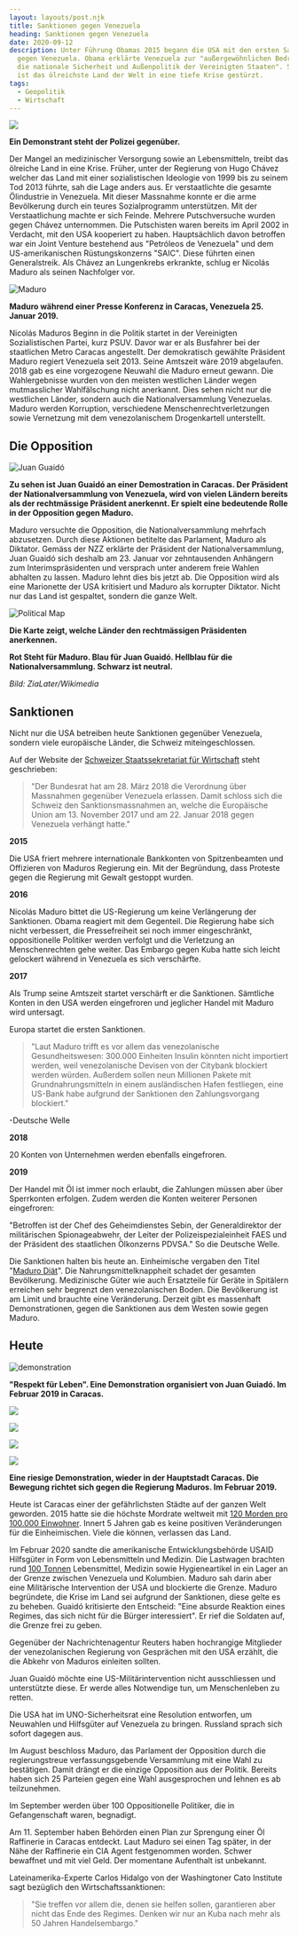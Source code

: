 ```yaml
---
layout: layouts/post.njk
title: Sanktionen gegen Venezuela
heading: Sanktionen gegen Venezuela
date: 2020-09-12
description: Unter Führung Obamas 2015 begann die USA mit den ersten Sanktionen
  gegen Venezuela. Obama erklärte Venezuela zur "außergewöhnlichen Bedrohung für
  die nationale Sicherheit und Außenpolitik der Vereinigten Staaten". Seitdem
  ist das ölreichste Land der Welt in eine tiefe Krise gestürzt.
tags:
  - Geopolitik
  - Wirtschaft
---
```

![](/img/gettyimages-680491272-2048x2048.jpg)

**Ein Demonstrant steht der Polizei gegenüber.**

Der Mangel an medizinischer Versorgung sowie an Lebensmitteln, treibt das ölreiche Land in eine Krise. Früher, unter der Regierung von Hugo Chávez welcher das Land mit einer sozialistischen Ideologie von 1999 bis zu seinem Tod 2013 führte, sah die Lage anders aus. Er verstaatlichte die gesamte Ölindustrie in Venezuela. Mit dieser Massnahme konnte er die arme Bevölkerung durch ein teures Sozialprogramm unterstützen. Mit der Verstaatlichung machte er sich Feinde. Mehrere Putschversuche wurden gegen Chávez unternommen. Die Putschisten waren bereits im April 2002 in Verdacht, mit den USA kooperiert zu haben. Hauptsächlich davon betroffen war ein Joint Venture bestehend aus "Petróleos de Venezuela" und dem US-amerikanischen Rüstungskonzerns "SAIC". Diese führten einen Generalstreik. Als Chávez an Lungenkrebs erkrankte, schlug er Nicolás Maduro als seinen Nachfolger vor.

![Maduro](/img/gettyimages-1088561028-2048x2048.jpg "Maduro")

 **Maduro während einer Presse Konferenz in Caracas, Venezuela 25. Januar 2019.**

Nicolás Maduros Beginn in die Politik startet in der Vereinigten Sozialistischen Partei, kurz PSUV. Davor war er als Busfahrer bei der staatlichen Metro Caracas angestellt. Der demokratisch gewählte Präsident Maduro regiert Venezuela seit 2013. Seine Amtszeit wäre 2019 abgelaufen. 2018 gab es eine vorgezogene Neuwahl die Maduro erneut gewann. Die Wahlergebnisse wurden von den meisten westlichen Länder wegen mutmasslicher Wahlfälschung nicht anerkannt. Dies sehen nicht nur die westlichen Länder, sondern auch die Nationalversammlung Venezuelas. Maduro werden Korruption, verschiedene Menschenrechtverletzungen sowie Vernetzung mit dem venezolanischem Drogenkartell unterstellt.

## Die Opposition

![Juan Guaidó](/img/gettyimages-1124235558-2048x2048.jpg "Juan Guaidó")

**Zu sehen ist Juan Guaidó an einer Demostration in Caracas. Der Präsident der Nationalversammlung von Venezuela, wird von vielen Ländern bereits als der rechtmässige Präsident anerkennt. Er spielt eine bedeutende Rolle in der Opposition gegen Maduro.**

Maduro versuchte die Opposition, die Nationalversammlung mehrfach abzusetzen. Durch diese Aktionen betitelte das Parlament, Maduro als Diktator. Gemäss der NZZ erklärte der Präsident der Nationalversammlung, Juan Guaidó sich deshalb am 23. Januar vor zehntausenden Anhängern zum Interimspräsidenten und versprach unter anderem freie Wahlen abhalten zu lassen. Maduro lehnt dies bis jetzt ab. Die Opposition wird als eine Marionette der USA kritisiert und Maduro als korrupter Diktator. Nicht nur das Land ist gespaltet, sondern die ganze Welt.

![Political Map](/img/1920px-venezuela_president_recognition_map.svg.png "Political Map")

**Die Karte zeigt, welche Länder den rechtmässigen Präsidenten anerkennen.** 

**Rot Steht für Maduro. Blau für Juan Guaidó. Hellblau für die Nationalversammlung. Schwarz ist neutral.**

*Bild: ZiaLater/Wikimedia* 

## Sanktionen

Nicht nur die USA betreiben heute Sanktionen gegenüber Venezuela, sondern viele europäische Länder, die Schweiz miteingeschlossen.

Auf der Website der [Schweizer Staatssekretariat für Wirtschaft](https://www.seco.admin.ch/seco/de/home/Aussenwirtschaftspolitik_Wirtschaftliche_Zusammenarbeit/Wirtschaftsbeziehungen/exportkontrollen-und-sanktionen/sanktionen-embargos/sanktionsmassnahmen/massnahmen-gegenueber-venezuela.html) steht geschrieben:

> "Der Bundesrat hat am 28. März 2018 die Verordnung über Massnahmen gegenüber Venezuela erlassen. Damit schloss sich die Schweiz den Sanktionsmassnahmen an, welche die Europäische Union am 13. November 2017 und am 22. Januar 2018 gegen Venezuela verhängt hatte."

**2015**

Die USA friert mehrere internationale Bankkonten von Spitzenbeamten und Offizieren von Maduros Regierung ein. Mit der Begründung, dass Proteste gegen die Regierung mit Gewalt gestoppt wurden.

**2016**

Nicolás Maduro bittet die US-Regierung um keine Verlängerung der Sanktionen. Obama reagiert mit dem Gegenteil. Die Regierung habe sich nicht verbessert, die Pressefreiheit sei noch immer eingeschränkt, oppositionelle Politiker werden verfolgt und die Verletzung an Menschenrechten gehe weiter. Das Embargo gegen Kuba hatte sich leicht gelockert während in Venezuela es sich verschärfte.

**2017**

Als Trump seine Amtszeit startet verschärft er die Sanktionen. Sämtliche Konten in den USA werden eingefroren und jeglicher Handel mit Maduro wird untersagt.

Europa startet die ersten Sanktionen. 

> "Laut Maduro trifft es vor allem das venezolanische Gesundheitswesen: 300.000 Einheiten Insulin könnten nicht importiert werden, weil venezolanische Devisen von der Citybank blockiert werden würden. Außerdem sollen neun Millionen Pakete mit Grundnahrungsmitteln in einem ausländischen Hafen festliegen, eine US-Bank habe aufgrund der Sanktionen den Zahlungsvorgang blockiert."

\-Deutsche Welle

**2018**

20 Konten von Unternehmen werden ebenfalls eingefroren.

**2019**

Der Handel mit Öl ist immer noch erlaubt, die Zahlungen müssen aber über Sperrkonten erfolgen. Zudem werden die Konten weiterer Personen eingefroren:

"Betroffen ist der Chef des Geheimdienstes Sebin, der Generaldirektor der militärischen Spionageabwehr, der Leiter der Polizeispezialeinheit FAES und der Präsident des staatlichen Ölkonzerns PDVSA." So die Deutsche Welle.

Die Sanktionen halten bis heute an. Einheimische vergaben den Titel "[Maduro Diät](https://www.tagesanzeiger.ch/ausland/amerika/das-oelreichste-land-der-welt-haelt-madurodiaet/story/20747266)". Die Nahrungsmittelknappheit schadet der gesamten Bevölkerung. Medizinische Güter wie auch Ersatzteile für Geräte in Spitälern erreichen sehr begrenzt den venezolanischen Boden. Die Bevölkerung ist am Limit und brauchte eine Veränderung. Derzeit gibt es massenhaft Demonstrationen, gegen die Sanktionen aus dem Westen sowie gegen Maduro.

## Heute

![demonstration](/img/respectlive.jpg "demonstration")

**"Respekt für Leben". Eine Demonstration organisiert von Juan Guiadó. Im Februar 2019 in Caracas.**

![](/img/resistance.jpg)

![](/img/brennendes-auto.jpg)

![](/img/policeforce.jpg)

![](/img/riesenprotest.jpg)

**Eine riesige Demonstration, wieder in der Hauptstadt Caracas. Die Bewegung richtet sich gegen die Regierung Maduros. Im Februar 2019.**

Heute ist Caracas einer der gefährlichsten Städte auf der ganzen Welt geworden. 2015 hatte sie die höchste Mordrate weltweit mit [120 Morden pro 100.000 Einwohner](https://www.dw.com/de/leben-in-caracas-nach-18-uhr-traut-sich-niemand-mehr-auf-die-stra%C3%9Fe/a-38501955). Innert 5 Jahren gab es keine positiven Veränderungen für die Einheimischen. Viele die können, verlassen das Land. 

Im Februar 2020 sandte die amerikanische Entwicklungsbehörde USAID Hilfsgüter in Form von Lebensmitteln und Medizin. Die Lastwagen brachten rund [100 Tonnen](https://www.nzz.ch/international/venezuela-die-neuesten-entwicklungen-im-machtkampf-ld.1457301) Lebensmittel, Medizin sowie Hygieneartikel in ein Lager an der Grenze zwischen Venezuela und Kolumbien. Maduro sah darin aber eine Militärische Intervention der USA und blockierte die Grenze. Maduro begründete, die Krise im Land sei aufgrund der Sanktionen, diese gelte es zu beheben. Guaidó kritisierte den Entscheid: "Eine absurde Reaktion eines Regimes, das sich nicht für die Bürger interessiert". Er rief die Soldaten auf, die Grenze frei zu geben.

Gegenüber der Nachrichtenagentur Reuters haben hochrangige Mitglieder der venezolanischen Regierung von Gesprächen mit den USA erzählt, die die Abkehr von Maduros einleiten sollten.

Juan Guaidó möchte eine US-Militärintervention nicht ausschliessen und unterstützte diese. Er werde alles Notwendige tun, um Menschenleben zu retten.

Die USA hat im UNO-Sicherheitsrat eine Resolution entworfen, um Neuwahlen und Hilfsgüter auf Venezuela zu bringen. Russland sprach sich sofort dagegen aus.

Im August beschloss Maduro, das Parlament der Opposition durch die regierungstreue verfassungsgebende Versammlung mit eine Wahl zu bestätigen. Damit drängt er die einzige Opposition aus der Politik. Bereits haben sich 25 Parteien gegen eine Wahl ausgesprochen und lehnen es ab teilzunehmen. 

Im September werden über 100 Oppositionelle Politiker, die in Gefangenschaft waren, begnadigt. 

Am 11. September haben Behörden einen Plan zur Sprengung einer Öl Raffinerie in Caracas entdeckt. Laut Maduro sei einen Tag später, in der Nähe der Raffinerie ein CIA Agent festgenommen worden. Schwer bewaffnet und mit viel Geld. Der momentane Aufenthalt ist unbekannt.

Lateinamerika-Experte Carlos Hidalgo von der Washingtoner Cato Institute sagt bezüglich den Wirtschaftssanktionen:

> "Sie treffen vor allem die, denen sie helfen sollen, garantieren aber nicht das Ende des Regimes. Denken wir nur an Kuba nach mehr als 50 Jahren Handelsembargo."
